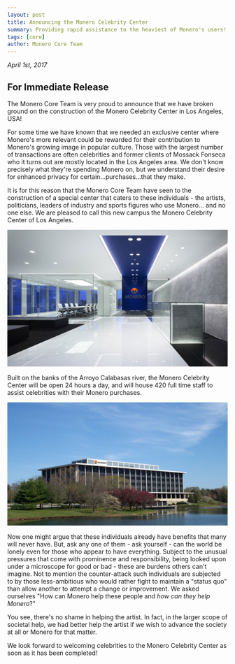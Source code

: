 ```yaml
---
layout: post
title: Announcing the Monero Celebrity Center
summary: Providing rapid assistance to the heaviest of Monero's users!
tags: [core]
author: Monero Core Team
---
```


*April 1st, 2017*

## For Immediate Release

The Monero Core Team is very proud to announce that we have broken ground on the construction of the Monero Celebrity Center in Los Angeles, USA!

For some time we have known that we needed an exclusive center where Monero's more relevant could be rewarded for their contribution to Monero's growing image in popular culture. Those with the largest number of transactions are often celebrities and former clients of Mossack Fonseca who it turns out are mostly located in the Los Angeles area. We don't know precisely what they're spending Monero on, but we understand their desire for enhanced privacy for certain...purchases...that they make.

It is for this reason that the Monero Core Team have seen to the construction of a special center that caters to these individuals - the artists, politicians, leaders of industry and sports figures who use Monero... and no one else. We are pleased to call this new campus the Monero Celebrity Center of Los Angeles.

![Interior](/blog/assets/april-fools/2016/inside.jpg)

Built on the banks of the Arroyo Calabasas river, the Monero Celebrity Center will be open 24 hours a day, and will house 420 full time staff to assist celebrities with their Monero purchases.

![Exterior](/blog/assets/april-fools/2016/building.jpg)

Now one might argue that these individuals already have benefits that many will never have. But, ask any one of them - ask yourself - can the world be lonely even for those who appear to have everything. Subject to the unusual pressures that come with prominence and responsibility, being looked upon under a microscope for good or bad - these are burdens others can't imagine. Not to mention the counter-attack such individuals are subjected to by those less-ambitious who would rather fight to maintain a "status quo" than allow another to attempt a change or improvement. We asked ourselves "How can Monero help these people and *how can they help Monero*?"

You see, there's no shame in helping the artist. In fact, in the larger scope of societal help, we had better help the artist if we wish to advance the society at all or Monero for that matter.

We look forward to welcoming celebrities to the Monero Celebrity Center as soon as it has been completed!